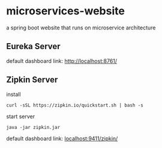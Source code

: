 # microservices-website
a spring boot website that runs on microservice architecture

Eureka Server
------
default dashboard link: 
[http://localhost:8761/](http://localhost:8761/)

Zipkin Server
------
install
```
curl -sSL https://zipkin.io/quickstart.sh | bash -s 
```
start server
```
java -jar zipkin.jar
```
default dashboard link: 
[localhost:9411/zipkin/](http://localhost:9411/zipkin/)
